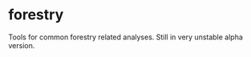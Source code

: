 forestry
========

Tools for common forestry related analyses. Still in very unstable alpha version.